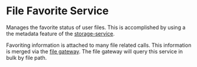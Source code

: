# File Favorite Service

Manages the favorite status of user files. This is accomplished by using a the metadata feature of the 
[storage-service](../../file-storage-service.html).

Favoriting information is attached to many file related calls. This information is merged via the 
[file gateway](../file-gateway-service/README.html). The file gateway will query this service in bulk by file path.
